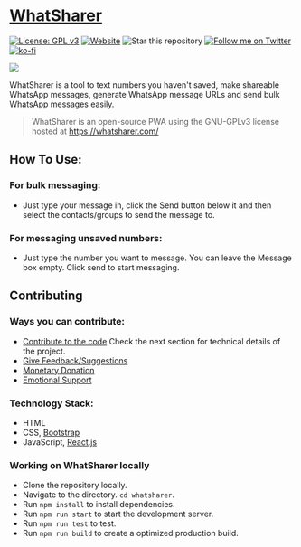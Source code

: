 # [WhatSharer](https://whatsharer.com)

[![License: GPL v3](https://img.shields.io/badge/License-GPLv3-blue.svg)](https://www.gnu.org/licenses/gpl-3.0)
[![Website](https://img.shields.io/website?down_message=Offline&label=Website&up_message=Online&url=https%3A%2F%2Fwhatsharer.com)](https://whatsharer.com)
![Star this repository](https://img.shields.io/github/stars/recurshawn/WhatSharer?style=social)
[![Follow me on Twitter](https://img.shields.io/twitter/follow/incept_shawn?style=social)](https://twitter.com/incept_shawn)
[![ko-fi](https://www.ko-fi.com/img/githubbutton_sm.svg)](https://ko-fi.com/recurshawn)

![](https://repository-images.githubusercontent.com/196349395/4408f980-d063-11ea-9000-a9a28a3de50a)

WhatSharer is a tool to text numbers you haven't saved, make shareable WhatsApp messages, generate WhatsApp message URLs and send bulk WhatsApp messages easily.

> WhatSharer is an open-source PWA using the GNU-GPLv3 license hosted at https://whatsharer.com/

## How To Use: ##
### **For bulk messaging:**
- Just type your message in, click the Send button below it and then select the contacts/groups to send the message to.

### **For messaging unsaved numbers:**
- Just type the number you want to message. You can leave the Message box empty. Click send to start messaging.

## Contributing ##
### Ways you can contribute: ###
- [Contribute to the code](https://github.com/recurshawn/WhatSharer) Check the next section for technical details of the project.
- [Give Feedback/Suggestions](https://docs.google.com/forms/d/e/1FAIpQLSei0WGO4ZvCdyD9fiAmV_CAltPz_cIfzULnSif2YPTvGuJIUA/viewform)
- [Monetary Donation](https://ko-fi.com/recurshawn)
- [Emotional Support](https://twitter.com/Incept_shawn)

### Technology Stack: ###
- HTML
- CSS, [Bootstrap](http://getbootstrap.com/)
- JavaScript, [React.js](https://reactjs.org/)

### Working on WhatSharer locally ###
- Clone the repository locally. 
- Navigate to the directory. `cd whatsharer`.
- Run `npm install` to install dependencies.
- Run `npm run start` to start the development server.
- Run `npm run test` to test.
- Run `npm run build` to create a optimized production build.


